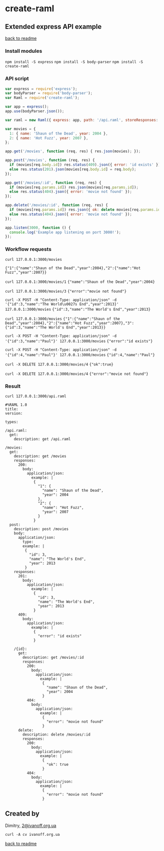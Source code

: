 # create-raml

## Extended express API example

[back to readme](../README.md)


### Install modules

```npm install -S express```
```npm install -S body-parser```
```npm install -S create-raml```


### API script

```javascript
var express = require('express');
var bodyParser = require('body-parser');
var Raml = require('create-raml');

var app = express();
app.use(bodyParser.json());

var raml = new Raml({ express: app, path: '/api.raml', storeResponses: true, guessAll: true });

var movies = {
  1: { name: 'Shaun of the Dead', year: 2004 },
  2: { name: 'Hot Fuzz', year: 2007 },
};

app.get('/movies', function (req, res) { res.json(movies); });

app.post('/movies', function (req, res) {
  if (movies[req.body.id]) res.status(409).json({ error: 'id exists' });
  else res.status(201).json(movies[req.body.id] = req.body);
});

app.get('/movies/:id', function (req, res) {
  if (movies[req.params.id]) res.json(movies[req.params.id]);
  else res.status(404).json({ error: 'movie not found' });
});

app.delete('/movies/:id', function (req, res) {
  if (movies[req.params.id]) res.json({ ok: delete movies[req.params.id] });
  else res.status(404).json({ error: 'movie not found' });
});

app.listen(3000, function () {
  console.log('Example app listening on port 3000!');
});
```


### Workflow requests

``curl 127.0.0.1:3000/movies``

`{"1":{"name":"Shaun of the Dead","year":2004},"2":{"name":"Hot Fuzz","year":2007}}`


```curl 127.0.0.1:3000/movies/1```
`{"name":"Shaun of the Dead","year":2004}`

```curl 127.0.0.1:3000/movies/3```
`{"error":"movie not found"}`

```curl -X POST -H "Content-Type: application/json" -d '{"id":3,"name":"The World\u0027s End","year":2013}' 127.0.0.1:3000/movies```
`{"id":3,"name":"The World's End","year":2013}`

```curl 127.0.0.1:3000/movies```
`{"1":{"name":"Shaun of the Dead","year":2004},"2":{"name":"Hot Fuzz","year":2007},"3":{"id":3,"name":"The World's End","year":2013}}`

```curl -X POST -H "Content-Type: application/json" -d '{"id":3,"name":"Paul"}' 127.0.0.1:3000/movies```
`{"error":"id exists"}`

```curl -X POST -H "Content-Type: application/json" -d '{"id":4,"name":"Paul"}' 127.0.0.1:3000/movies```
`{"id":4,"name":"Paul"}`

```curl -X DELETE 127.0.0.1:3000/movies/4```
`{"ok":true}`

```curl -X DELETE 127.0.0.1:3000/movies/4```
`{"error":"movie not found"}`


### Result

```curl 127.0.0.1:3000/api.raml```

```
#%RAML 1.0
title: 
version: 

types:

/api.raml:
  get:
    description: get /api.raml

/movies:
  get:
    description: get /movies
    responses:
      200:
        body:
          application/json:
            example: |
             {
               "1": {
                 "name": "Shaun of the Dead",
                 "year": 2004
               },
               "2": {
                 "name": "Hot Fuzz",
                 "year": 2007
               }
             }
  post:
    description: post /movies
    body:
      application/json:
        type: 
        example: |
         {
           "id": 3,
           "name": "The World's End",
           "year": 2013
         }
    responses:
      201:
        body:
          application/json:
            example: |
             {
               "id": 3,
               "name": "The World's End",
               "year": 2013
             }
      409:
        body:
          application/json:
            example: |
             {
               "error": "id exists"
             }
    
    /{id}:
      get:
        description: get /movies/:id
        responses:
          200:
            body:
              application/json:
                example: |
                 {
                   "name": "Shaun of the Dead",
                   "year": 2004
                 }
          404:
            body:
              application/json:
                example: |
                 {
                   "error": "movie not found"
                 }
      delete:
        description: delete /movies/:id
        responses:
          200:
            body:
              application/json:
                example: |
                 {
                   "ok": true
                 }
          404:
            body:
              application/json:
                example: |
                 {
                   "error": "movie not found"
                 }
```

## Created by

Dimitry, 2@ivanoff.org.ua

```curl -A cv ivanoff.org.ua```


[back to readme](../README.md)
